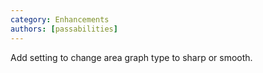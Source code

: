 ```yaml
---
category: Enhancements
authors: [passabilities]
---
```


Add setting to change area graph type to sharp or smooth.

